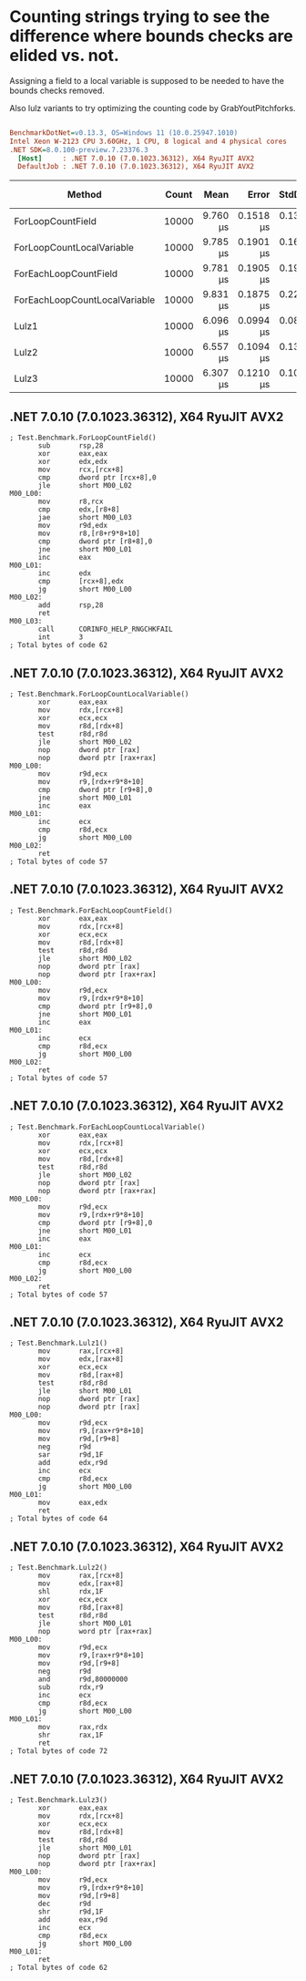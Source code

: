 # Counting strings trying to see the difference where bounds checks are elided vs. not.

Assigning a field to a local variable is supposed to be needed to have the bounds checks removed.

Also lulz variants to try optimizing the counting code by GrabYoutPitchforks.

``` ini

BenchmarkDotNet=v0.13.3, OS=Windows 11 (10.0.25947.1010)
Intel Xeon W-2123 CPU 3.60GHz, 1 CPU, 8 logical and 4 physical cores
.NET SDK=8.0.100-preview.7.23376.3
  [Host]     : .NET 7.0.10 (7.0.1023.36312), X64 RyuJIT AVX2
  DefaultJob : .NET 7.0.10 (7.0.1023.36312), X64 RyuJIT AVX2


```
|                        Method | Count |     Mean |     Error |    StdDev | Code Size |
|------------------------------ |------ |---------:|----------:|----------:|----------:|
|             ForLoopCountField | 10000 | 9.760 μs | 0.1518 μs | 0.1345 μs |      62 B |
|     ForLoopCountLocalVariable | 10000 | 9.785 μs | 0.1901 μs | 0.1685 μs |      57 B |
|         ForEachLoopCountField | 10000 | 9.781 μs | 0.1905 μs | 0.1957 μs |      57 B |
| ForEachLoopCountLocalVariable | 10000 | 9.831 μs | 0.1875 μs | 0.2232 μs |      57 B |
|                         Lulz1 | 10000 | 6.096 μs | 0.0994 μs | 0.0881 μs |      64 B |
|                         Lulz2 | 10000 | 6.557 μs | 0.1094 μs | 0.1302 μs |      72 B |
|                         Lulz3 | 10000 | 6.307 μs | 0.1210 μs | 0.1011 μs |      62 B |

## .NET 7.0.10 (7.0.1023.36312), X64 RyuJIT AVX2
```assembly
; Test.Benchmark.ForLoopCountField()
       sub       rsp,28
       xor       eax,eax
       xor       edx,edx
       mov       rcx,[rcx+8]
       cmp       dword ptr [rcx+8],0
       jle       short M00_L02
M00_L00:
       mov       r8,rcx
       cmp       edx,[r8+8]
       jae       short M00_L03
       mov       r9d,edx
       mov       r8,[r8+r9*8+10]
       cmp       dword ptr [r8+8],0
       jne       short M00_L01
       inc       eax
M00_L01:
       inc       edx
       cmp       [rcx+8],edx
       jg        short M00_L00
M00_L02:
       add       rsp,28
       ret
M00_L03:
       call      CORINFO_HELP_RNGCHKFAIL
       int       3
; Total bytes of code 62
```

## .NET 7.0.10 (7.0.1023.36312), X64 RyuJIT AVX2
```assembly
; Test.Benchmark.ForLoopCountLocalVariable()
       xor       eax,eax
       mov       rdx,[rcx+8]
       xor       ecx,ecx
       mov       r8d,[rdx+8]
       test      r8d,r8d
       jle       short M00_L02
       nop       dword ptr [rax]
       nop       dword ptr [rax+rax]
M00_L00:
       mov       r9d,ecx
       mov       r9,[rdx+r9*8+10]
       cmp       dword ptr [r9+8],0
       jne       short M00_L01
       inc       eax
M00_L01:
       inc       ecx
       cmp       r8d,ecx
       jg        short M00_L00
M00_L02:
       ret
; Total bytes of code 57
```

## .NET 7.0.10 (7.0.1023.36312), X64 RyuJIT AVX2
```assembly
; Test.Benchmark.ForEachLoopCountField()
       xor       eax,eax
       mov       rdx,[rcx+8]
       xor       ecx,ecx
       mov       r8d,[rdx+8]
       test      r8d,r8d
       jle       short M00_L02
       nop       dword ptr [rax]
       nop       dword ptr [rax+rax]
M00_L00:
       mov       r9d,ecx
       mov       r9,[rdx+r9*8+10]
       cmp       dword ptr [r9+8],0
       jne       short M00_L01
       inc       eax
M00_L01:
       inc       ecx
       cmp       r8d,ecx
       jg        short M00_L00
M00_L02:
       ret
; Total bytes of code 57
```

## .NET 7.0.10 (7.0.1023.36312), X64 RyuJIT AVX2
```assembly
; Test.Benchmark.ForEachLoopCountLocalVariable()
       xor       eax,eax
       mov       rdx,[rcx+8]
       xor       ecx,ecx
       mov       r8d,[rdx+8]
       test      r8d,r8d
       jle       short M00_L02
       nop       dword ptr [rax]
       nop       dword ptr [rax+rax]
M00_L00:
       mov       r9d,ecx
       mov       r9,[rdx+r9*8+10]
       cmp       dword ptr [r9+8],0
       jne       short M00_L01
       inc       eax
M00_L01:
       inc       ecx
       cmp       r8d,ecx
       jg        short M00_L00
M00_L02:
       ret
; Total bytes of code 57
```

## .NET 7.0.10 (7.0.1023.36312), X64 RyuJIT AVX2
```assembly
; Test.Benchmark.Lulz1()
       mov       rax,[rcx+8]
       mov       edx,[rax+8]
       xor       ecx,ecx
       mov       r8d,[rax+8]
       test      r8d,r8d
       jle       short M00_L01
       nop       dword ptr [rax]
       nop       dword ptr [rax]
M00_L00:
       mov       r9d,ecx
       mov       r9,[rax+r9*8+10]
       mov       r9d,[r9+8]
       neg       r9d
       sar       r9d,1F
       add       edx,r9d
       inc       ecx
       cmp       r8d,ecx
       jg        short M00_L00
M00_L01:
       mov       eax,edx
       ret
; Total bytes of code 64
```

## .NET 7.0.10 (7.0.1023.36312), X64 RyuJIT AVX2
```assembly
; Test.Benchmark.Lulz2()
       mov       rax,[rcx+8]
       mov       edx,[rax+8]
       shl       rdx,1F
       xor       ecx,ecx
       mov       r8d,[rax+8]
       test      r8d,r8d
       jle       short M00_L01
       nop       word ptr [rax+rax]
M00_L00:
       mov       r9d,ecx
       mov       r9,[rax+r9*8+10]
       mov       r9d,[r9+8]
       neg       r9d
       and       r9d,80000000
       sub       rdx,r9
       inc       ecx
       cmp       r8d,ecx
       jg        short M00_L00
M00_L01:
       mov       rax,rdx
       shr       rax,1F
       ret
; Total bytes of code 72
```

## .NET 7.0.10 (7.0.1023.36312), X64 RyuJIT AVX2
```assembly
; Test.Benchmark.Lulz3()
       xor       eax,eax
       mov       rdx,[rcx+8]
       xor       ecx,ecx
       mov       r8d,[rdx+8]
       test      r8d,r8d
       jle       short M00_L01
       nop       dword ptr [rax]
       nop       dword ptr [rax+rax]
M00_L00:
       mov       r9d,ecx
       mov       r9,[rdx+r9*8+10]
       mov       r9d,[r9+8]
       dec       r9d
       shr       r9d,1F
       add       eax,r9d
       inc       ecx
       cmp       r8d,ecx
       jg        short M00_L00
M00_L01:
       ret
; Total bytes of code 62
```

